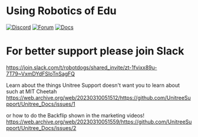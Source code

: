 # Using Robotics of Edu
[![Discord](https://img.shields.io/discord/790680891252932659?label=Discord)](https://luxonis.com/discord)
[![Forum](https://img.shields.io/badge/Forum-discuss-orange)](https://discuss.luxonis.com/)
[![Docs](https://img.shields.io/badge/Docs-DepthAI-yellow)](https://docs.luxonis.com) 

# For better support please join Slack
https://join.slack.com/t/robotdogs/shared_invite/zt-1fvixx89u-7T79~VxmDYdFSIoTnSagFQ

Learn about the things Unitree Support doesn't want you to learn about such at MIT Cheetah
https://web.archive.org/web/20230310051512/https://github.com/UnitreeSupport/Unitree_Docs/issues/1

or how to do the Backflip shown in the marketing videos!
https://web.archive.org/web/20230310051559/https://github.com/UnitreeSupport/Unitree_Docs/issues/2
